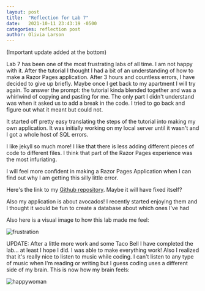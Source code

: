 ```yaml
---
layout: post
title:  "Reflection for Lab 7"
date:   2021-10-11 23:43:19 -0500
categories: reflection post
author: Olivia Larson
---
```

(Important update added at the bottom)

Lab 7 has been one of the most frustrating labs of all time. I am not happy with it. After the tutorial I thought I had a bit of an understanding of how to make a Razor Pages application. After 3 hours and countless errors, I have decided to give up briefly. Maybe once I get back to my apartment I will try again.
To answer the prompt:
  the tutorial kinda blended together and was a whirlwind of copying and pasting for me. The only part I didn't understand was when it asked us to add a break in the code. I tried to go back and figure out what it meant but could not.

  It started off pretty easy translating the steps of the tutorial into making my own application. It was initially working on my local server until it wasn't and I got a whole host of SQL errors.

  I like jekyll so much more! I like that there is less adding different pieces of code to different files. I think that part of the Razor Pages experience was the most infuriating.

  I will feel more confident in making a Razor Pages Application when I can find out why I am getting this silly little error.

  Here's the link to my [Github repository][repo]. Maybe it will have fixed itself?

  Also my application is about avocados! I recently started enjoying them and I thought it would be fun to create a database about which ones I've had

  Also here is a visual image to how this lab made me feel:

  ![frustration](https://p2.piqsels.com/preview/774/287/664/upset-overwhelmed-stress-tired.jpg)

  UPDATE:
  After a little more work and some Taco Bell I have completed the lab... at least I hope
  I did. I was able to make everything work! Also I realized that it's really nice to listen
  to music while coding. I can't listen to any type of music when I'm reading or writing
  but I guess coding uses a different side of my brain.
  This is now how my brain feels:

  ![happywoman](https://cdn.pixabay.com/photo/2017/08/16/22/29/excited-2649320_960_720.jpg)

  [repo]: https://github.com/Larsonog/csci340lab7

